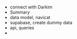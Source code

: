 - connect with Darkim
- Summary
- data model, navicat
- supabase, create dummy data
- api, queries
-